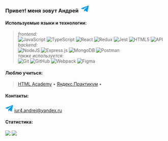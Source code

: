 ### Привет! меня зовут Андрей &nbsp;<a href="https://t.me/nftishk" target="_blank" rel="nofollow"><img alt="Andrei's Telegram" width="24px" src="./images/telegram.png" /></a>

#### Используемые языки и технологии:
> *frontend:*  
![JavaScript](https://img.shields.io/badge/javascript-36465D.svg?style=for-the-badge&logo=javascript&logoColor=8FD337)
![TypeScript](https://img.shields.io/badge/typescript-36465D.svg?style=for-the-badge&logo=typescript&logoColor=8FD337)
![React](https://img.shields.io/badge/react-36465D.svg?style=for-the-badge&logo=react&logoColor=8FD337)
![Redux](https://img.shields.io/badge/redux-36465D.svg?style=for-the-badge&logo=redux&logoColor=8FD337)
![Jest](https://img.shields.io/badge/jest-36465D.svg?style=for-the-badge&logo=jest&logoColor=8FD337)
![HTML5](https://img.shields.io/badge/html5-36465D.svg?style=for-the-badge&logo=html5&logoColor=8FD337)
![API](https://img.shields.io/badge/-BEM%20-36465D?style=for-the-badge&logo=BEM&logoColor=8FD337) 
*backend:*  
![NodeJS](https://img.shields.io/badge/node.js-36465D?style=for-the-badge&logo=node.js&logoColor=8FD337)
![Express.js](https://img.shields.io/badge/express.js-36465D.svg?style=for-the-badge&logo=express&logoColor=8FD337)
![MongoDB](https://img.shields.io/badge/MongoDB-36465D.svg?style=for-the-badge&logo=mongodb&logoColor=8FD337)
![Postman](https://img.shields.io/badge/Postman-36465D?style=for-the-badge&logo=postman&logoColor=8FD337)  
*также используется:*  
![Git](https://img.shields.io/badge/git-36465D.svg?style=for-the-badge&logo=git&logoColor=8FD337)
![GitHub](https://img.shields.io/badge/github-36465D.svg?style=for-the-badge&logo=github&logoColor=8FD337)
![Webpack](https://img.shields.io/badge/webpack-36465D.svg?style=for-the-badge&logo=webpack&logoColor=8FD337)
![Figma](https://img.shields.io/badge/figma-36465D.svg?style=for-the-badge&logo=figma&logoColor=8FD337)  

#### Люблю учиться:
> [HTML Academy](https://htmlacademy.ru) &bullet;
[Яндекс.Практикум](https://disk.yandex.ru) &bullet;
<a href="https://www.codewars.com/users/AndreiEth">
</a>

#### Контакты:  
<a href="https://t.me/nftishk" target="_blank" rel="nofollow"><img alt="Andrei's Telegram" width="24px" src="./images/telegram.png" /></a>
iur4.andrej@yandex.ru

#### Статистика:
<p>
  <img src="https://github-readme-streak-stats.herokuapp.com?user=AndreiEth&theme=merko&hide_border=true" width=45%>
  <img src="https://github-readme-stats.vercel.app/api?username=AndreiEth&show_icons=true&theme=light" width=45%>  
</p>
